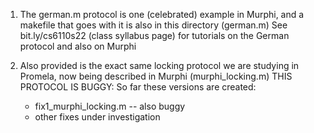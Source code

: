 1) The german.m protocol is one (celebrated) example in Murphi, and a makefile that goes with it is also in this directory (german.m)
   See bit.ly/cs6110s22 (class syllabus page) for tutorials on the German protocol and also on Murphi
   
2) Also provided is the exact same locking protocol we are studying in Promela, now being described in Murphi (murphi_locking.m)
   THIS PROTOCOL IS BUGGY:
   So far these versions are created:
   - fix1_murphi_locking.m -- also buggy
   - other fixes under investigation
   



